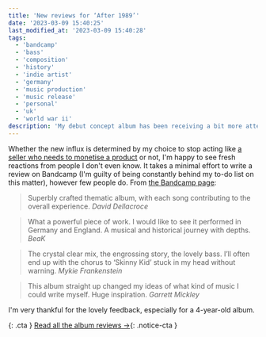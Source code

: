 ```yaml
---
title: 'New reviews for ‘After 1989’'
date: '2023-03-09 15:40:25'
last_modified_at: '2023-03-09 15:40:28'
tags:
  - 'bandcamp'
  - 'bass'
  - 'composition'
  - 'history'
  - 'indie artist'
  - 'germany'
  - 'music production'
  - 'music release'
  - 'personal'
  - 'uk'
  - 'world war ii'
description: 'My debut concept album has been receiving a bit more attention recently, especially after I stopped trying to sell it.'
---
```

Whether the new influx is determined by my choice to stop acting like [a seller who needs to monetise a product](/blog/de-brand/) or not, I'm happy to see fresh reactions from people I don't even know. It takes a minimal effort to write a review on Bandcamp (I'm guilty of being constantly behind my to-do list on this matter), however few people do. From [the Bandcamp page](https://minutestomidnight.bandcamp.com/album/after-1989-a-trip-to-freedom):

> Superbly crafted thematic album, with each song contributing to the overall experience. 
<cite>David Dellacroce</cite>

> What a powerful piece of work. I would like to see it performed in Germany and England.
A musical and historical journey with depths.
<cite>BeaK</cite>

> The crystal clear mix, the engrossing story, the lovely bass. I’ll often end up with the chorus to ‘Skinny Kid’ stuck in my head without warning.
<cite>Mykie Frankenstein</cite>

> This album straight up changed my ideas of what kind of music I could write myself. Huge inspiration. 
<cite>Garrett Mickley</cite>

I'm very thankful for the lovely feedback, especially for a 4-year-old album.

{: .cta }
[Read all the album reviews&nbsp;&rarr;](/blog/after-1989-reviews/){: .notice-cta }